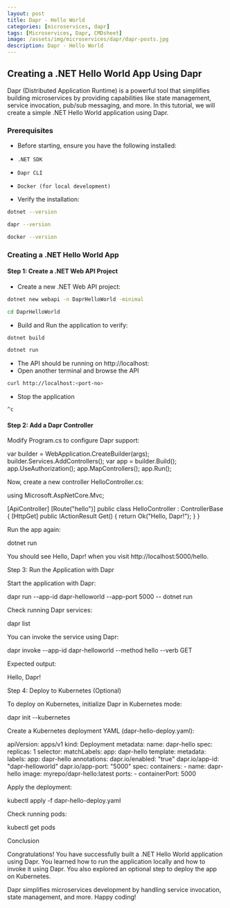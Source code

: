 ```yaml
---
layout: post
title: Dapr - Hello World
categories: [microservices, dapr]
tags: [Microservices, Dapr, CMDsheet]
image: /assets/img/microservices/dapr/dapr-posts.jpg
description: Dapr - Hello World
---
```


## Creating a .NET Hello World App Using Dapr

Dapr (Distributed Application Runtime) is a powerful tool that simplifies building microservices by providing capabilities like state management, service invocation, pub/sub messaging, and more. In this tutorial, we will create a simple .NET Hello World application using Dapr.

### Prerequisites

- Before starting, ensure you have the following installed:

- `.NET SDK`
- `Dapr CLI`
- `Docker (for local development)`

- Verify the installation:

```sh
dotnet --version
```

```sh
dapr --version
```

```sh
docker --version
```

### Creating a .NET Hello World App

#### Step 1: Create a .NET Web API Project

- Create a new .NET Web API project:

```sh
dotnet new webapi -n DaprHelloWorld -minimal
```

```sh
cd DaprHelloWorld
```

- Build and Run the application to verify:

```sh
dotnet build
```

```sh
dotnet run
```

- The API should be running on http://localhost:<port-no>
- Open another terminal and browse the API

```sh
curl http://localhost:<port-no>
```

- Stop the application

```sh
^c
```

#### Step 2: Add a Dapr Controller

Modify Program.cs to configure Dapr support:

var builder = WebApplication.CreateBuilder(args);
builder.Services.AddControllers();
var app = builder.Build();
app.UseAuthorization();
app.MapControllers();
app.Run();

Now, create a new controller HelloController.cs:

using Microsoft.AspNetCore.Mvc;

[ApiController]
[Route("hello")]
public class HelloController : ControllerBase
{
    [HttpGet]
    public IActionResult Get()
    {
        return Ok("Hello, Dapr!");
    }
}

Run the app again:

dotnet run

You should see Hello, Dapr! when you visit http://localhost:5000/hello.

Step 3: Run the Application with Dapr

Start the application with Dapr:

dapr run --app-id dapr-helloworld --app-port 5000 -- dotnet run

Check running Dapr services:

dapr list

You can invoke the service using Dapr:

dapr invoke --app-id dapr-helloworld --method hello --verb GET

Expected output:

Hello, Dapr!

Step 4: Deploy to Kubernetes (Optional)

To deploy on Kubernetes, initialize Dapr in Kubernetes mode:

dapr init --kubernetes

Create a Kubernetes deployment YAML (dapr-hello-deploy.yaml):

apiVersion: apps/v1
kind: Deployment
metadata:
  name: dapr-hello
spec:
  replicas: 1
  selector:
    matchLabels:
      app: dapr-hello
  template:
    metadata:
      labels:
        app: dapr-hello
      annotations:
        dapr.io/enabled: "true"
        dapr.io/app-id: "dapr-helloworld"
        dapr.io/app-port: "5000"
    spec:
      containers:
      - name: dapr-hello
        image: myrepo/dapr-hello:latest
        ports:
        - containerPort: 5000

Apply the deployment:

kubectl apply -f dapr-hello-deploy.yaml

Check running pods:

kubectl get pods

Conclusion

Congratulations! You have successfully built a .NET Hello World application using Dapr. You learned how to run the application locally and how to invoke it using Dapr. You also explored an optional step to deploy the app on Kubernetes.

Dapr simplifies microservices development by handling service invocation, state management, and more. Happy coding!
